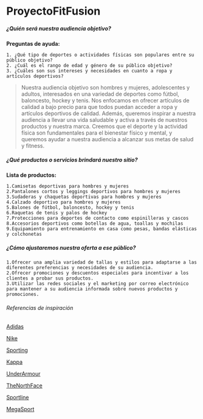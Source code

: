 # ProyectoFitFusion

##### ¿Quién será nuestra audiencia objetivo?
**Preguntas de ayuda:**  


	1. ¿Qué tipo de deportes o actividades físicas son populares entre su público objetivo?
	2. ¿Cuál es el rango de edad y género de su público objetivo? 
	3. ¿Cuáles son sus intereses y necesidades en cuanto a ropa y artículos deportivos?

> Nuestra audiencia objetivo son hombres y mujeres, adolescentes y adultos, interesados en una variedad de deportes como fútbol, baloncesto, hockey y tenis. Nos enfocamos en ofrecer artículos de calidad a bajo precio para que todos puedan acceder a ropa y artículos deportivos de calidad. Además, queremos inspirar a nuestra audiencia a llevar una vida saludable y activa a través de nuestros productos y nuestra marca. Creemos que el deporte y la actividad física son fundamentales para el bienestar físico y mental, y queremos ayudar a nuestra audiencia a alcanzar sus metas de salud y fitness.

##### ¿Qué productos o servicios brindará nuestro sitio?
**Lista de productos:**  


	1.Camisetas deportivas para hombres y mujeres
	2.Pantalones cortos y leggings deportivos para hombres y mujeres
	3.Sudaderas y chaquetas deportivas para hombres y mujeres
	4.Calzado deportivo para hombres y mujeres
	5.Balones de fútbol, baloncesto, hockey y tenis
	6.Raquetas de tenis y palos de hockey
	7.Protecciones para deportes de contacto como espinilleras y cascos
	8.Accesorios deportivos como botellas de agua, toallas y mochilas
    9.Equipamiento para entrenamiento en casa como pesas, bandas elásticas y colchonetas

##### ¿Cómo ajustaremos nuestra oferta a ese público?

	1.Ofrecer una amplia variedad de tallas y estilos para adaptarse a las diferentes preferencias y necesidades de su audiencia.
	2.Ofrecer promociones y descuentos especiales para incentivar a los clientes a probar sus productos.
    3.Utilizar las redes sociales y el marketing por correo electrónico para mantener a su audiencia informada sobre nuevos productos y promociones.

###### Referencias de inspiración


[Adidas](https://www.adidas.com.ar/hombre)

[Nike](https://www.nike.com/es/hombre)

[Sporting](https://www.sporting.com.ar/)

[Kappa](https://www.kappastore.com.ar/)

[UnderArmour](https://www.underarmour.com.ar/)

[TheNorthFace](https://www.thenorthface.com.ar/)

[Sportline](https://www.sportline.com.ar/)

[MegaSport](https://www.megasports.com.ar/)
